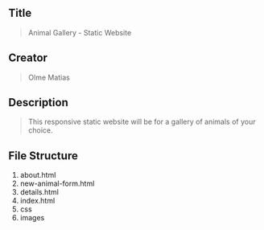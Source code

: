 ## Title
> Animal Gallery - Static Website
## Creator
> Olme Matias
## Description
> This responsive static website will be for a gallery of animals of your choice.
## File Structure
1. about.html
2. new-animal-form.html
3. details.html
4. index.html
5. css
6. images